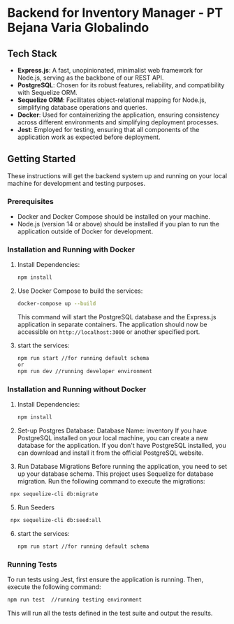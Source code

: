 # Backend for Inventory Manager - PT Bejana Varia Globalindo

## Tech Stack

- **Express.js**: A fast, unopinionated, minimalist web framework for Node.js, serving as the backbone of our REST API.
- **PostgreSQL**: Chosen for its robust features, reliability, and compatibility with Sequelize ORM.
- **Sequelize ORM**: Facilitates object-relational mapping for Node.js, simplifying database operations and queries.
- **Docker**: Used for containerizing the application, ensuring consistency across different environments and simplifying deployment processes.
- **Jest**: Employed for testing, ensuring that all components of the application work as expected before deployment.

## Getting Started

These instructions will get the backend system up and running on your local machine for development and testing purposes.

### Prerequisites

- Docker and Docker Compose should be installed on your machine.
- Node.js (version 14 or above) should be installed if you plan to run the application outside of Docker for development.

### Installation and Running with Docker

1. Install Dependencies:
   ```bash
   npm install
   ```

2. Use Docker Compose to build the services:
   ```bash
   docker-compose up --build
   ```
   This command will start the PostgreSQL database and the Express.js application in separate containers. The application should now be accessible on `http://localhost:3000` or another specified port.

3. start the services:
   ```bash
   npm run start //for running default schema
   or
   npm run dev //running developer environment
   ```

### Installation and Running without Docker

1. Install Dependencies:
   ```bash
   npm install
   ```
2. Set-up Postgres Database:
   Database Name: inventory
   If you have PostgreSQL installed on your local machine, you can create a new database for the application. If you don't have PostgreSQL installed, you can download and install it from the official PostgreSQL website.

4. Run Database Migrations
Before running the application, you need to set up your database schema. This project uses Sequelize for database migration. Run the following command to execute the migrations:
  ```bash
   npx sequelize-cli db:migrate
   ```
5. Run Seeders
  ```bash
   npx sequelize-cli db:seed:all
   ```

6. start the services:
   ```bash
   npm run start //for running default schema
   ```

### Running Tests

To run tests using Jest, first ensure the application is running. Then, execute the following command:
```bash
npm run test  //running testing environment
```
This will run all the tests defined in the test suite and output the results.
